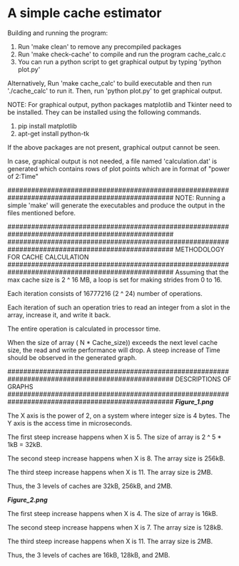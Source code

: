 # A simple cache estimator 

Building and running the program:
1. Run 'make clean' to remove any precompiled packages
2. Run 'make check-cache' to compile and run the program cache_calc.c 
3. You can run a python script to get graphical output by typing 'python plot.py'

Alternatively,
Run 'make cache_calc' to build executable and then run './cache_calc' to run it. 
Then, run 'python plot.py' to get graphical output.

NOTE: For graphical output, python packages matplotlib and Tkinter need to be installed.
They can be installed using the following commands.
1. pip install matplotlib
2. apt-get install python-tk

If the above packages are not present, graphical output cannot be seen.

In case, graphical output is not needed, a file named 'calculation.dat' is generated which contains rows of plot points which are in format of "power of 2:Time"


##################################################################################################
NOTE: Running a simple 'make' will generate the executables and produce the output in the files mentioned before.

##################################################################################################
##################################################################################################
METHODOLOGY FOR CACHE CALCULATION
##################################################################################################
Assuming that the max cache size is 2 ^ 16 MB, a loop is set for making strides from 0 to 16.

Each iteration consists of 16777216 (2 ^ 24) number of operations.

Each iteration of such an operation tries to read an integer from a slot in the array, increase it, and write it back.

The entire operation is calculated in processor time.

When the size of array ( N * Cache_size)) exceeds the next level cache size, the read and write performance will drop. A steep increase of Time should be observed in the generated graph.

##################################################################################################
DESCRIPTIONS OF GRAPHS
##################################################################################################
***Figure_1.png***

The X axis is the power of 2, on a system where integer size is 4 bytes. The Y axis is the access time in microseconds.

The first steep increase happens when X is 5. The size of array is 2 ^ 5 * 1kB = 32kB.

The second steep increase happens when X is 8. The array size is 256kB.

The third steep increase happens when X is 11. The array size is 2MB.

Thus, the 3 levels of caches are 32kB, 256kB, and 2MB.

***Figure_2.png***

The first steep increase happens when X is 4. The size of array is 16kB.

The second steep increase happens when X is 7. The array size is 128kB.

The third steep increase happens when X is 11. The array size is 2MB.

Thus, the 3 levels of caches are 16kB, 128kB, and 2MB.
